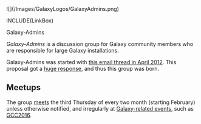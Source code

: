 <div class='center'>![](/Images/GalaxyLogos/GalaxyAdmins.png)</div>

INCLUDE(LinkBox)

<div class="title">Galaxy-Admins</div>

*Galaxy-Admins* is a discussion group for Galaxy community members who are responsible for large Galaxy installations.  

Galaxy-Admins was started with [this email thread in April 2012](http://dev.list.galaxyproject.org/Interested-in-speaking-with-other-institutions-deploying-Galaxy-locally-td4593471.html). This proposal got a [huge response](http://dev.list.galaxyproject.org/Interested-in-speaking-with-other-institutions-deploying-Galaxy-locally-td4593471.html), and thus this group was born.

## Meetups

The group [meets](Meetups) the third Thursday of every two month (starting February) unless otherwise notified, and irregularly at [Galaxy-related events](/Events), such as [GCC2016](https://gcc2016.iu.edu/).

